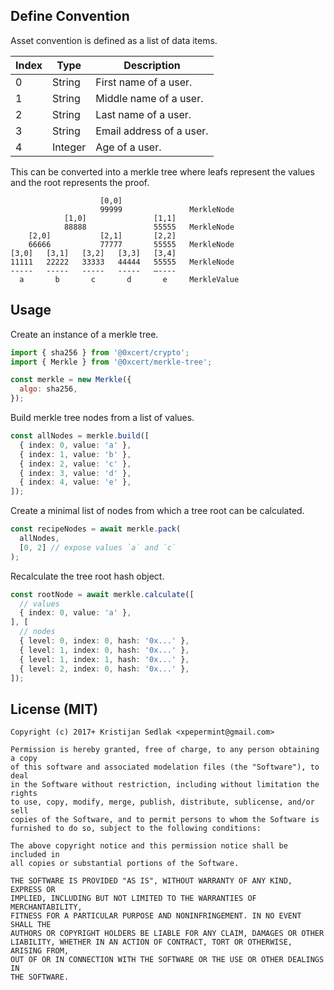 ## Define Convention

Asset convention is defined as a list of data items.

| Index | Type | Description
|-|-|-
| 0 | String | First name of a user.
| 1 | String | Middle name of a user.
| 2 | String | Last name of a user.
| 3 | String | Email address of a user.
| 4 | Integer | Age of a user.

This can be converted into a merkle tree where leafs represent the values and the root represents the proof.

```
                    [0,0]             
                    99999               MerkleNode
            [1,0]               [1,1]
            88888               55555   MerkleNode
    [2,0]           [2,1]       [2,2]
    66666           77777       55555   MerkleNode
[3,0]   [3,1]   [3,2]   [3,3]   [3,4]
11111   22222   33333   44444   55555   MerkleNode
-----   -----   -----   -----   —----
  a       b       c       d       e     MerkleValue
```

## Usage

Create an instance of a merkle tree.

```js
import { sha256 } from '@0xcert/crypto'; 
import { Merkle } from '@0xcert/merkle-tree'; 

const merkle = new Merkle({
  algo: sha256, 
});
```

Build merkle tree nodes from a list of values.

```ts
const allNodes = merkle.build([
  { index: 0, value: 'a' },
  { index: 1, value: 'b' },
  { index: 2, value: 'c' },
  { index: 3, value: 'd' },
  { index: 4, value: 'e' },
]);
```

Create a minimal list of nodes from which a tree root can be calculated.

```ts
const recipeNodes = await merkle.pack(
  allNodes, 
  [0, 2] // expose values `a` and `c`
);
```

Recalculate the tree root hash object.

```ts
const rootNode = await merkle.calculate([
  // values
  { index: 0, value: 'a' },
], [
  // nodes
  { level: 0, index: 0, hash: '0x...' },
  { level: 1, index: 0, hash: '0x...' },
  { level: 1, index: 1, hash: '0x...' },
  { level: 2, index: 0, hash: '0x...' },
]);
```

## License (MIT)

```
Copyright (c) 2017+ Kristijan Sedlak <xpepermint@gmail.com>

Permission is hereby granted, free of charge, to any person obtaining a copy
of this software and associated modelation files (the "Software"), to deal
in the Software without restriction, including without limitation the rights
to use, copy, modify, merge, publish, distribute, sublicense, and/or sell
copies of the Software, and to permit persons to whom the Software is
furnished to do so, subject to the following conditions:

The above copyright notice and this permission notice shall be included in
all copies or substantial portions of the Software.

THE SOFTWARE IS PROVIDED "AS IS", WITHOUT WARRANTY OF ANY KIND, EXPRESS OR
IMPLIED, INCLUDING BUT NOT LIMITED TO THE WARRANTIES OF MERCHANTABILITY,
FITNESS FOR A PARTICULAR PURPOSE AND NONINFRINGEMENT. IN NO EVENT SHALL THE
AUTHORS OR COPYRIGHT HOLDERS BE LIABLE FOR ANY CLAIM, DAMAGES OR OTHER
LIABILITY, WHETHER IN AN ACTION OF CONTRACT, TORT OR OTHERWISE, ARISING FROM,
OUT OF OR IN CONNECTION WITH THE SOFTWARE OR THE USE OR OTHER DEALINGS IN
THE SOFTWARE.
```

